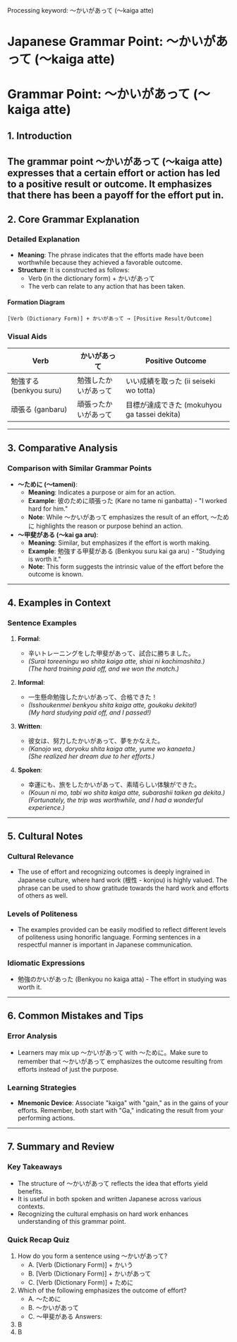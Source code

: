 Processing keyword: ～かいがあって (〜kaiga atte)
# Japanese Grammar Point: ～かいがあって (〜kaiga atte)
# Grammar Point: ～かいがあって (〜kaiga atte)
## 1. Introduction
The grammar point ～かいがあって (〜kaiga atte) expresses that a certain effort or action has led to a positive result or outcome. It emphasizes that there has been a payoff for the effort put in.
---
## 2. Core Grammar Explanation
### Detailed Explanation
- **Meaning**: The phrase indicates that the efforts made have been worthwhile because they achieved a favorable outcome.
- **Structure**: It is constructed as follows:
  - Verb (in the dictionary form) + かいがあって
  - The verb can relate to any action that has been taken.
  
#### Formation Diagram
```
[Verb (Dictionary Form)] + かいがあって → [Positive Result/Outcome]
```
### Visual Aids
| Verb            | かいがあって          | Positive Outcome      |
|----------------|----------------------|-----------------------|
| 勉強する (benkyou suru) | 勉強したかいがあって | いい成績を取った (ii seiseki wo totta) |
| 頑張る (ganbaru)      | 頑張ったかいがあって  | 目標が達成できた (mokuhyou ga tassei dekita)  |
---
## 3. Comparative Analysis
### Comparison with Similar Grammar Points
- **～ために (〜tameni)**:
  - **Meaning**: Indicates a purpose or aim for an action.
  - **Example**: 彼のために頑張った (Kare no tame ni ganbatta) - "I worked hard for him."
  - **Note**: While ～かいがあって emphasizes the result of an effort, ～ために highlights the reason or purpose behind an action.
- **～甲斐がある (〜kai ga aru)**:
  - **Meaning**: Similar, but emphasizes if the effort is worth making.
  - **Example**: 勉強する甲斐がある (Benkyou suru kai ga aru) - "Studying is worth it."
  - **Note**: This form suggests the intrinsic value of the effort before the outcome is known.
---
## 4. Examples in Context
### Sentence Examples
1. **Formal**:
   - 辛いトレーニングをした甲斐があって、試合に勝ちました。
   - *(Surai toreeningu wo shita kaiga atte, shiai ni kachimashita.)*  
   *(The hard training paid off, and we won the match.)*
2. **Informal**:
   - 一生懸命勉強したかいがあって、合格できた！
   - *(Isshoukenmei benkyou shita kaiga atte, goukaku dekita!)*  
   *(My hard studying paid off, and I passed!)*
  
3. **Written**:
   - 彼女は、努力したかいがあって、夢をかなえた。
   - *(Kanojo wa, doryoku shita kaiga atte, yume wo kanaeta.)*  
   *(She realized her dream due to her efforts.)*
4. **Spoken**:
   - 幸運にも、旅をしたかいがあって、素晴らしい体験ができた。
   - *(Kouun ni mo, tabi wo shita kaiga atte, subarashii taiken ga dekita.)*  
   *(Fortunately, the trip was worthwhile, and I had a wonderful experience.)*
---
## 5. Cultural Notes 
### Cultural Relevance
- The use of effort and recognizing outcomes is deeply ingrained in Japanese culture, where hard work (根性 - konjou) is highly valued. The phrase can be used to show gratitude towards the hard work and efforts of others as well.
### Levels of Politeness
- The examples provided can be easily modified to reflect different levels of politeness using honorific language. Forming sentences in a respectful manner is important in Japanese communication.
### Idiomatic Expressions
- 勉強のかいがあった (Benkyou no kaiga atta) - The effort in studying was worth it.
---
## 6. Common Mistakes and Tips 
### Error Analysis
- Learners may mix up ～かいがあって with ～ために。Make sure to remember that ～かいがあって emphasizes the outcome resulting from efforts instead of just the purpose.
### Learning Strategies
- **Mnemonic Device**: Associate "kaiga" with "gain," as in the gains of your efforts. Remember, both start with "Ga," indicating the result from your performing actions.
---
## 7. Summary and Review
### Key Takeaways
- The structure of ～かいがあって reflects the idea that efforts yield benefits.
- It is useful in both spoken and written Japanese across various contexts.
- Recognizing the cultural emphasis on hard work enhances understanding of this grammar point.
### Quick Recap Quiz
1. How do you form a sentence using ～かいがあって? 
   - A. [Verb (Dictionary Form)] + かいう
   - B. [Verb (Dictionary Form)] + かいがあって
   - C. [Verb (Dictionary Form)] + ために
2. Which of the following emphasizes the outcome of effort?
   - A. ～ために
   - B. ～かいがあって
   - C. ～甲斐がある 
Answers: 
1. B
2. B
